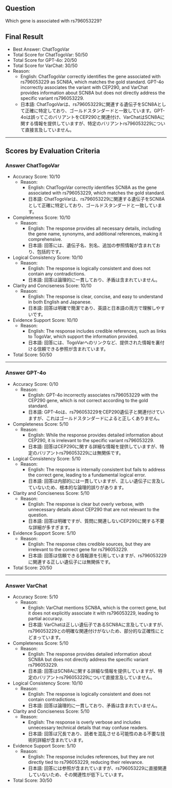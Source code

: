 ## Question

Which gene is associated with rs796053229?

## Final Result

- Best Answer: ChatTogoVar
- Total Score for ChatTogoVar: 50/50
- Total Score for GPT-4o: 20/50
- Total Score for VarChat: 30/50
- Reason:
  - English: ChatTogoVar correctly identifies the gene associated with rs796053229 as SCN8A, which matches the gold standard. GPT-4o incorrectly associates the variant with CEP290, and VarChat provides information about SCN8A but does not directly address the specific variant rs796053229.
  - 日本語: ChatTogoVarは、rs796053229に関連する遺伝子をSCN8Aとして正確に特定しており、ゴールドスタンダードと一致しています。GPT-4oは誤ってこのバリアントをCEP290と関連付け、VarChatはSCN8Aに関する情報を提供していますが、特定のバリアントrs796053229について直接言及していません。

---

## Scores by Evaluation Criteria

### Answer ChatTogoVar
- Accuracy Score: 10/10
  - Reason: 
    - English: ChatTogoVar correctly identifies SCN8A as the gene associated with rs796053229, which matches the gold standard.
    - 日本語: ChatTogoVarは、rs796053229に関連する遺伝子をSCN8Aとして正確に特定しており、ゴールドスタンダードと一致しています。
- Completeness Score: 10/10
  - Reason: 
    - English: The response provides all necessary details, including the gene name, synonyms, and additional references, making it comprehensive.
    - 日本語: 回答には、遺伝子名、別名、追加の参照情報が含まれており、包括的です。
- Logical Consistency Score: 10/10
  - Reason: 
    - English: The response is logically consistent and does not contain any contradictions.
    - 日本語: 回答は論理的に一貫しており、矛盾は含まれていません。
- Clarity and Conciseness Score: 10/10
  - Reason: 
    - English: The response is clear, concise, and easy to understand in both English and Japanese.
    - 日本語: 回答は明確で簡潔であり、英語と日本語の両方で理解しやすいです。
- Evidence Support Score: 10/10
  - Reason: 
    - English: The response includes credible references, such as links to TogoVar, which support the information provided.
    - 日本語: 回答には、TogoVarへのリンクなど、提供された情報を裏付ける信頼できる参照が含まれています。
- Total Score: 50/50

---

### Answer GPT-4o
- Accuracy Score: 0/10
  - Reason: 
    - English: GPT-4o incorrectly associates rs796053229 with the CEP290 gene, which is not correct according to the gold standard.
    - 日本語: GPT-4oは、rs796053229をCEP290遺伝子と関連付けていますが、これはゴールドスタンダードによると正しくありません。
- Completeness Score: 5/10
  - Reason: 
    - English: While the response provides detailed information about CEP290, it is irrelevant to the specific variant rs796053229.
    - 日本語: 回答はCEP290に関する詳細な情報を提供していますが、特定のバリアントrs796053229には無関係です。
- Logical Consistency Score: 5/10
  - Reason: 
    - English: The response is internally consistent but fails to address the correct gene, leading to a fundamental logical error.
    - 日本語: 回答は内部的には一貫していますが、正しい遺伝子に言及していないため、根本的な論理的誤りがあります。
- Clarity and Conciseness Score: 5/10
  - Reason: 
    - English: The response is clear but overly verbose, with unnecessary details about CEP290 that are not relevant to the question.
    - 日本語: 回答は明確ですが、質問に関連しないCEP290に関する不要な詳細が多すぎます。
- Evidence Support Score: 5/10
  - Reason: 
    - English: The response cites credible sources, but they are irrelevant to the correct gene for rs796053229.
    - 日本語: 回答は信頼できる情報源を引用していますが、rs796053229に関連する正しい遺伝子には無関係です。
- Total Score: 20/50

---

### Answer VarChat
- Accuracy Score: 5/10
  - Reason: 
    - English: VarChat mentions SCN8A, which is the correct gene, but it does not explicitly associate it with rs796053229, leading to partial accuracy.
    - 日本語: VarChatは正しい遺伝子であるSCN8Aに言及していますが、rs796053229との明確な関連付けがないため、部分的な正確性にとどまっています。
- Completeness Score: 5/10
  - Reason: 
    - English: The response provides detailed information about SCN8A but does not directly address the specific variant rs796053229.
    - 日本語: 回答はSCN8Aに関する詳細な情報を提供していますが、特定のバリアントrs796053229について直接言及していません。
- Logical Consistency Score: 10/10
  - Reason: 
    - English: The response is logically consistent and does not contain contradictions.
    - 日本語: 回答は論理的に一貫しており、矛盾は含まれていません。
- Clarity and Conciseness Score: 5/10
  - Reason: 
    - English: The response is overly verbose and includes unnecessary technical details that may confuse readers.
    - 日本語: 回答は冗長であり、読者を混乱させる可能性のある不要な技術的詳細が含まれています。
- Evidence Support Score: 5/10
  - Reason: 
    - English: The response includes references, but they are not directly tied to rs796053229, reducing their relevance.
    - 日本語: 回答には参照が含まれていますが、rs796053229に直接関連していないため、その関連性が低下しています。
- Total Score: 30/50